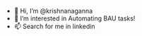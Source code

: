 - 👋 Hi, I’m @krishnanaganna
- 👀 I’m interested in Automating BAU tasks!
- 📫 Search for me in linkedin

<!---
krishnanaganna/krishnanaganna is a ✨ special ✨ repository because its `README.md` (this file) appears on your GitHub profile.
You can click the Preview link to take a look at your changes.
--->
